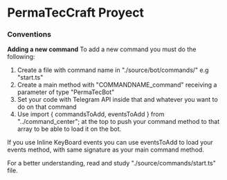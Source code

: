 # PermaTecCraft Proyect

### Conventions

**Adding a new command**
To add a new command you must do the following:

1. Create a file with command name in "./source/bot/commands/" e.g "start.ts"
2. Create a main method with "COMMANDNAME_command" receiving a parameter of type "PermaTecBot"
3. Set your code with Telegram API inside that and whatever you want to do on that command
4. Use import { commandsToAdd, eventsToAdd } from "../command_center"; at the top
   to push your command method to that array to be able to load it on the bot.

If you use Inline KeyBoard events you can use eventsToAdd to load your events method, with
same signature as your main command method.

For a better understanding, read and study "./source/commands/start.ts" file.
